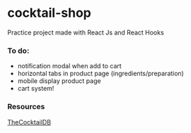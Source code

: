 # cocktail-shop
Practice project made with React Js and React Hooks

### To do:
- notification modal when add to cart
- horizontal tabs in product page (ingredients/preparation)
- mobile display product page
- cart system!

### Resources
[TheCocktailDB](https://www.thecocktaildb.com/)
